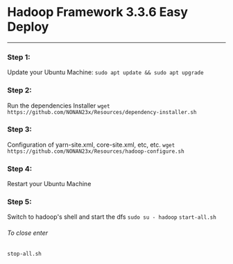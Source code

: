 # Hadoop Framework 3.3.6 Easy Deploy
-- -

### Step 1:
Update your Ubuntu Machine:
`sudo apt update && sudo apt upgrade`

### Step 2:
Run the dependencies Installer
`wget https://github.com/NONAN23x/Resources/dependency-installer.sh`

### Step 3:
Configuration of yarn-site.xml, core-site.xml, etc, etc.
`wget https://github.com/NONAN23x/Resources/hadoop-configure.sh`

### Step 4:
Restart your Ubuntu Machine

### Step 5:
Switch to hadoop's shell and start the dfs
`sudo su - hadoop`
`start-all.sh`

###### To close enter
`stop-all.sh`
